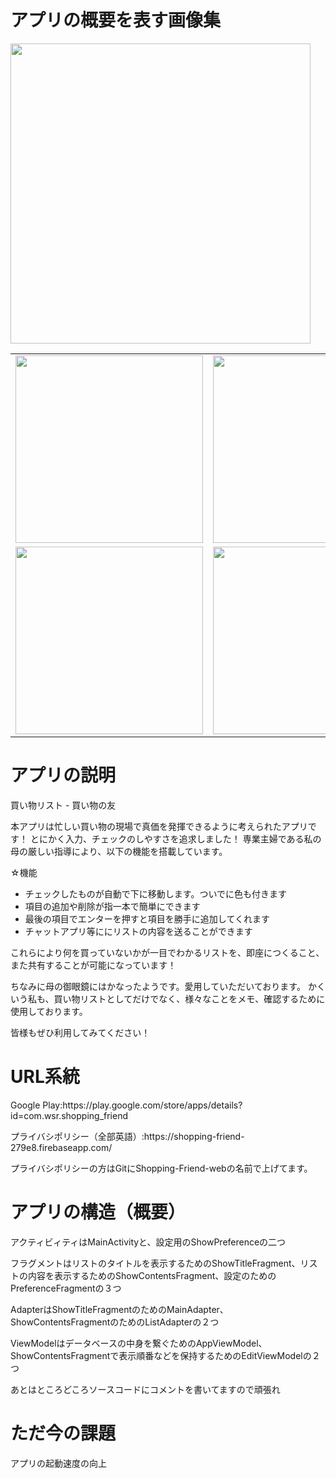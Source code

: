 <h1>アプリの概要を表す画像集</h1>
<img src="https://user-images.githubusercontent.com/63241922/97106398-b17d0280-1704-11eb-943a-2709c324fbee.png" width="480px"/>
<table>
    <tr>
        <td><img src="https://user-images.githubusercontent.com/63241922/97106433-eee19000-1704-11eb-85a3-71ca1c79201a.png" width="300px"/></td>
        <td><img src="https://user-images.githubusercontent.com/63241922/97106437-f30dad80-1704-11eb-970b-c526e4cb044f.png" width="300px"/></td>
        <td><img src="https://user-images.githubusercontent.com/63241922/97106438-f30dad80-1704-11eb-9f1b-17bcc3b38b1a.png" width="300px"/></td>
    </tr>
    <tr>
        <td><img src="https://user-images.githubusercontent.com/63241922/97106439-f3a64400-1704-11eb-87b1-8b670ca963d9.png" width="300px"/></td>
        <td><img src="https://user-images.githubusercontent.com/63241922/97106435-f2751700-1704-11eb-991b-03492ce94284.png" width="300px"/></td>
        <td><img src="https://user-images.githubusercontent.com/63241922/97106436-f2751700-1704-11eb-80a9-8e795be92d15.png" width="300px"/></td>
    </tr>
</table>

<h1>アプリの説明</h1>
買い物リスト - 買い物の友

本アプリは忙しい買い物の現場で真価を発揮できるように考えられたアプリです！
とにかく入力、チェックのしやすさを追求しました！
専業主婦である私の母の厳しい指導により、以下の機能を搭載しています。

<p>☆機能</p>
<ul>
    <li>チェックしたものが自動で下に移動します。ついでに色も付きます</li>
    <li>項目の追加や削除が指一本で簡単にできます</li>
    <li>最後の項目でエンターを押すと項目を勝手に追加してくれます</li>
    <li>チャットアプリ等ににリストの内容を送ることができます</li>
</ul>
これらにより何を買っていないかが一目でわかるリストを、即座につくること、また共有することが可能になっています！

ちなみに母の御眼鏡にはかなったようです。愛用していただいております。
かくいう私も、買い物リストとしてだけでなく、様々なことをメモ、確認するために使用しております。

皆様もぜひ利用してみてください！

<h1>URL系統</h1>
<p>Google Play:https://play.google.com/store/apps/details?id=com.wsr.shopping_friend</p>
<p>プライバシポリシー（全部英語）:https://shopping-friend-279e8.firebaseapp.com/</p>

プライバシポリシーの方はGitにShopping-Friend-webの名前で上げてます。

<h1>アプリの構造（概要）</h1>
<p>アクティビィティはMainActivityと、設定用のShowPreferenceの二つ</p>
<p>フラグメントはリストのタイトルを表示するためのShowTitleFragment、リストの内容を表示するためのShowContentsFragment、設定のためのPreferenceFragmentの３つ</p>
<p>AdapterはShowTitleFragmentのためのMainAdapter、ShowContentsFragmentのためのListAdapterの２つ</p>
<p>ViewModelはデータベースの中身を繋ぐためのAppViewModel、ShowContentsFragmentで表示順番などを保持するためのEditViewModelの２つ</p>
<p>あとはところどころソースコードにコメントを書いてますので頑張れ</p>

<h1>ただ今の課題</h1>
アプリの起動速度の向上